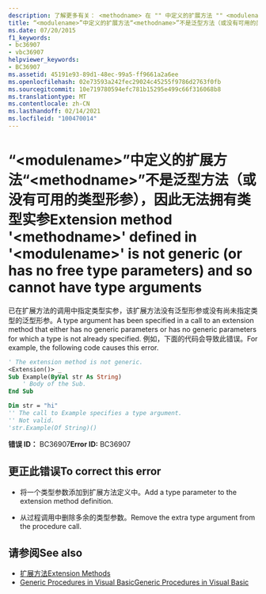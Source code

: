 ```yaml
---
description: 了解更多有关： <methodname> 在 "" 中定义的扩展方法 "" <modulename> 不是泛型 (或没有) 自由类型参数，因此不能有类型参数
title: “<modulename>”中定义的扩展方法“<methodname>”不是泛型方法（或没有可用的类型形参），因此无法拥有类型实参
ms.date: 07/20/2015
f1_keywords:
- bc36907
- vbc36907
helpviewer_keywords:
- BC36907
ms.assetid: 45191e93-89d1-48ec-99a5-ff9661a2a6ee
ms.openlocfilehash: 02e73593a242fec29024c45255f9786d2763f0fb
ms.sourcegitcommit: 10e719780594efc781b15295e499c66f316068b8
ms.translationtype: MT
ms.contentlocale: zh-CN
ms.lasthandoff: 02/14/2021
ms.locfileid: "100470014"
---
```

# <a name="extension-method-methodname-defined-in-modulename-is-not-generic-or-has-no-free-type-parameters-and-so-cannot-have-type-arguments"></a><span data-ttu-id="74f71-103">“\<modulename>”中定义的扩展方法“\<methodname>”不是泛型方法（或没有可用的类型形参），因此无法拥有类型实参</span><span class="sxs-lookup"><span data-stu-id="74f71-103">Extension method '\<methodname>' defined in '\<modulename>' is not generic (or has no free type parameters) and so cannot have type arguments</span></span>

<span data-ttu-id="74f71-104">已在扩展方法的调用中指定类型实参，该扩展方法没有泛型形参或没有尚未指定类型的泛型形参。</span><span class="sxs-lookup"><span data-stu-id="74f71-104">A type argument has been specified in a call to an extension method that either has no generic parameters or has no generic parameters for which a type is not already specified.</span></span> <span data-ttu-id="74f71-105">例如，下面的代码会导致此错误。</span><span class="sxs-lookup"><span data-stu-id="74f71-105">For example, the following code causes this error.</span></span>  
  
```vb  
' The extension method is not generic.  
<Extension()> _  
Sub Example(ByVal str As String)  
    ' Body of the Sub.  
End Sub  
```  
  
```vb  
Dim str = "hi"  
'' The call to Example specifies a type argument.  
'' Not valid.  
'str.Example(Of String)()  
```  
  
 <span data-ttu-id="74f71-106">**错误 ID：** BC36907</span><span class="sxs-lookup"><span data-stu-id="74f71-106">**Error ID:** BC36907</span></span>  
  
## <a name="to-correct-this-error"></a><span data-ttu-id="74f71-107">更正此错误</span><span class="sxs-lookup"><span data-stu-id="74f71-107">To correct this error</span></span>  
  
- <span data-ttu-id="74f71-108">将一个类型参数添加到扩展方法定义中。</span><span class="sxs-lookup"><span data-stu-id="74f71-108">Add a type parameter to the extension method definition.</span></span>  
  
- <span data-ttu-id="74f71-109">从过程调用中删除多余的类型参数。</span><span class="sxs-lookup"><span data-stu-id="74f71-109">Remove the extra type argument from the procedure call.</span></span>  
  
## <a name="see-also"></a><span data-ttu-id="74f71-110">请参阅</span><span class="sxs-lookup"><span data-stu-id="74f71-110">See also</span></span>

- [<span data-ttu-id="74f71-111">扩展方法</span><span class="sxs-lookup"><span data-stu-id="74f71-111">Extension Methods</span></span>](../programming-guide/language-features/procedures/extension-methods.md)
- [<span data-ttu-id="74f71-112">Generic Procedures in Visual Basic</span><span class="sxs-lookup"><span data-stu-id="74f71-112">Generic Procedures in Visual Basic</span></span>](../programming-guide/language-features/data-types/generic-procedures.md)
